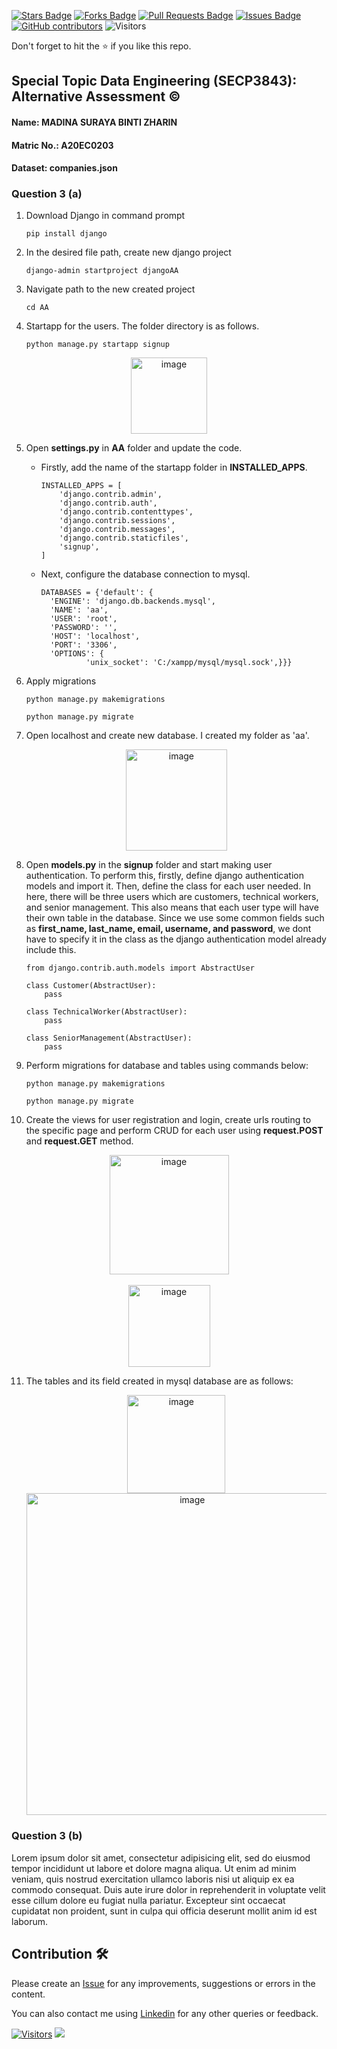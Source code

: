 <a href="https://github.com/drshahizan/SECP3843/stargazers"><img src="https://img.shields.io/github/stars/drshahizan/SECP3843" alt="Stars Badge"/></a>
<a href="https://github.com/drshahizan/SECP3843/network/members"><img src="https://img.shields.io/github/forks/drshahizan/SECP3843" alt="Forks Badge"/></a>
<a href="https://github.com/drshahizan/SECP3843/pulls"><img src="https://img.shields.io/github/issues-pr/drshahizan/SECP3843" alt="Pull Requests Badge"/></a>
<a href="https://github.com/drshahizan/SECP3843/issues"><img src="https://img.shields.io/github/issues/drshahizan/SECP3843" alt="Issues Badge"/></a>
<a href="https://github.com/drshahizan/SECP3843/graphs/contributors"><img alt="GitHub contributors" src="https://img.shields.io/github/contributors/drshahizan/SECP3843?color=2b9348"></a>
![Visitors](https://api.visitorbadge.io/api/visitors?path=https%3A%2F%2Fgithub.com%2Fdrshahizan%2FSECP3843&labelColor=%23d9e3f0&countColor=%23697689&style=flat)

Don't forget to hit the :star: if you like this repo.


## Special Topic Data Engineering (SECP3843): Alternative Assessment ©️

#### Name: MADINA SURAYA BINTI ZHARIN
#### Matric No.: A20EC0203
#### Dataset: companies.json

### Question 3 (a)

1. Download Django in command prompt
   ```
   pip install django
   ```
   
2. In the desired file path, create new django project
   ```
   django-admin startproject djangoAA
   ```
   
3. Navigate path to the new created project
   ```
   cd AA
   ```
   
4. Startapp for the users. The folder directory is as follows.
   ```
   python manage.py startapp signup
   ```
  <p align="center">
      <img width="122" alt="image" src="https://github.com/drshahizan/SECP3843/assets/119557584/ed2447f0-a99d-4043-bb71-eeda4b2305ff">
  </p>

5. Open **settings.py** in **AA** folder and update the code.
   - Firstly, add the name of the startapp folder in **INSTALLED_APPS**.
      ```
      INSTALLED_APPS = [
          'django.contrib.admin',
          'django.contrib.auth',
          'django.contrib.contenttypes',
          'django.contrib.sessions',
          'django.contrib.messages',
          'django.contrib.staticfiles',
          'signup',
      ]
      ```
    - Next, configure the database connection to mysql.
      ```
      DATABASES = {'default': {
        'ENGINE': 'django.db.backends.mysql',
        'NAME': 'aa',
        'USER': 'root',
        'PASSWORD': '',
        'HOST': 'localhost',
        'PORT': '3306',
        'OPTIONS': {
                'unix_socket': 'C:/xampp/mysql/mysql.sock',}}}
      ```
      
6. Apply migrations
     ```
     python manage.py makemigrations
     ```
     ```
     python manage.py migrate
     ```
     
7. Open localhost and create new database. I created my folder as 'aa'.
      <p align="center">
           <img width="162" alt="image" src="https://github.com/drshahizan/SECP3843/assets/119557584/af17e0cd-33c6-4216-9f79-50e4941f4f75">
      </p>

8. Open **models.py** in the **signup** folder and start making user authentication. To perform this, firstly, define django authentication models and import it. Then, define the class for each user needed. In here, there will be three users which are customers, technical workers, and senior management. This also means that each user type will have their own table in the database. Since we use some common fields such as **first_name, last_name, email, username, and password**, we dont have to specify it in the class as the django authentication model already include this.
   ```
   from django.contrib.auth.models import AbstractUser
   ```
   ```
   class Customer(AbstractUser):
       pass

   class TechnicalWorker(AbstractUser):
       pass
   
   class SeniorManagement(AbstractUser):
       pass
   ```

9. Perform migrations for database and tables using commands below:
    ```
    python manage.py makemigrations
    ```
    ```
    python manage.py migrate
    ```
10. Create the views for user registration and login, create urls routing to the specific page and perform CRUD for each user using **request.POST** and **request.GET** method.
   <p align="center">
      <img width="191" alt="image" src="https://github.com/drshahizan/SECP3843/assets/119557584/624f3bad-5f6d-426a-98d2-10daf441cc17"> <br><br>
      <img width="131" alt="image" src="https://github.com/drshahizan/SECP3843/assets/119557584/b14ba069-252e-489f-8cc2-7b18dc4ffb4b">
   </p>
   
11. The tables and its field created in mysql database are as follows:
    <p align="center">
      <img width="157" alt="image" src="https://github.com/drshahizan/SECP3843/assets/119557584/44b21732-1880-44c7-87e6-58ff7886444a">
      <img width="515" alt="image" src="https://github.com/drshahizan/SECP3843/assets/119557584/a876d3d2-0c9d-46cf-be5d-bbf2bc90efdc">
   </p>
    
   
   

     
### Question 3 (b)
Lorem ipsum dolor sit amet, consectetur adipisicing elit, sed do eiusmod tempor incididunt ut labore et dolore magna aliqua. Ut enim ad minim veniam, quis nostrud exercitation ullamco laboris nisi ut aliquip ex ea commodo consequat. Duis aute irure dolor in reprehenderit in voluptate velit esse cillum dolore eu fugiat nulla pariatur. Excepteur sint occaecat cupidatat non proident, sunt in culpa qui officia deserunt mollit anim id est laborum.


## Contribution 🛠️
Please create an [Issue](https://github.com/drshahizan/special-topic-data-engineering/issues) for any improvements, suggestions or errors in the content.

You can also contact me using [Linkedin](https://www.linkedin.com/in/drshahizan/) for any other queries or feedback.

[![Visitors](https://api.visitorbadge.io/api/visitors?path=https%3A%2F%2Fgithub.com%2Fdrshahizan&labelColor=%23697689&countColor=%23555555&style=plastic)](https://visitorbadge.io/status?path=https%3A%2F%2Fgithub.com%2Fdrshahizan)
![](https://hit.yhype.me/github/profile?user_id=81284918)
